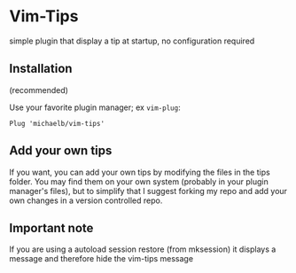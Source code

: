 # Vim-Tips

simple plugin that display a tip at startup, no configuration required

## Installation

(recommended)

Use your favorite plugin manager; ex `vim-plug`:

```vim
Plug 'michaelb/vim-tips'
```

## Add your own tips

If you want, you can add your own tips by modifying the files in the tips folder.
You may find them on your own system (probably in your plugin manager's files), but to simplify that I suggest forking my repo and add your own changes in a version controlled repo.

## Important note

If you are using a autoload session restore (from mksession) it displays a message and therefore hide the vim-tips message
